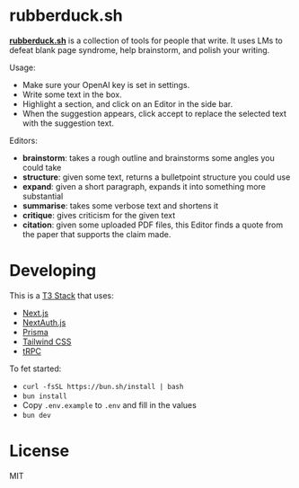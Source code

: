# rubberduck.sh

[**rubberduck.sh**](https://rubberduck.sh) is a collection of tools for people that write. It uses LMs to defeat blank page syndrome, help brainstorm, and polish your writing.

Usage:
- Make sure your OpenAI key is set in settings.
- Write some text in the box.
- Highlight a section, and click on an Editor in the side bar.
- When the suggestion appears, click accept to replace the selected text with the suggestion text.

Editors:
- **brainstorm**: takes a rough outline and brainstorms some angles you could take
- **structure**: given some text, returns a bulletpoint structure you could use
- **expand**: given a short paragraph, expands it into something more substantial
- **summarise**: takes some verbose text and shortens it
- **critique**: gives criticism for the given text
- **citation**: given some uploaded PDF files, this Editor finds a quote from the paper that supports the claim made.

# Developing

This is a [T3 Stack](https://create.t3.gg/) that uses:
- [Next.js](https://nextjs.org)
- [NextAuth.js](https://next-auth.js.org)
- [Prisma](https://prisma.io)
- [Tailwind CSS](https://tailwindcss.com)
- [tRPC](https://trpc.io)

To fet started: 
- `curl -fsSL https://bun.sh/install | bash`
- `bun install`
- Copy `.env.example` to `.env` and fill in the values
- `bun dev`

# License

MIT



